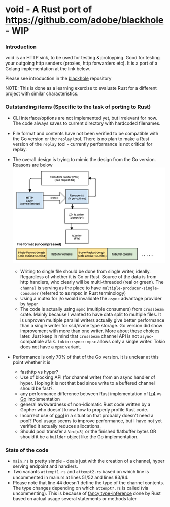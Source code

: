 # void - A Rust port of https://github.com/adobe/blackhole - WIP

### Introduction

void is an HTTP sink, to be used for testing & protoyping. Good for testing your outgoing http senders (proxies, http forwarders etc). It is a port of a Golang implementation at the link below.

Please see introduction in the [blackhole](https://github.com/adobe/blackhole#introduction) repository

NOTE: This is done as a learning exercise to evaluate Rust for a different project with similar characteristics.

### Outstanding items (Specific to the task of porting to Rust)

 * CLI interface/options are not implemented yet, but irrelevant for now. The code always saves to current directory with hardcoded filenames.

 * File format and contents have not been verified to be compatible with the Go version or the `replay` tool. There is no plan to make a Rust version of the `replay` tool - currently performance is not critical for replay.

 * The overall design is trying to mimic the design from the Go version. Reasons are below
 ![Design](https://raw.githubusercontent.com/adobe/blackhole/master/design.png)

    * Writing to single file should be done from single writer, ideally. Regardless of whether it is Go or Rust. Source of the data is from http handlers, who clearly will be multi-threaded (real or green). The `channel` is serving as the place to have `multiple-producer-single-consumer` (referred to as mpsc in Rust terminology)
    * Using a mutex for i/o would invalidate the `async` advantage provider by `hyper`
    * The code is actually using `mpmc` (multiple consumers) from `crossbeam` crate. Mainly because I wanted to have data split to multiple files. It is unproven multiple parallel writers actually give better performance than a single writer for ssd/nvme type storage. Go version did show improvement with more than one writer. More about these choices later. Just keep in mind that `crossbeam` channel API is not `async`-compatible afaik. `tokio::sync::mpsc` allows only a single writer. Tokio does not have a `mpmc` variant.

 * Performance is only 70% of that of the Go version. It is unclear at this point whether it is
    * fasthttp vs hyper?
    * Use of blocking API (for channel write) from an async handler of hyper. Hoping it is not that bad since write to a buffered channel should be fast?.
    * any performance difference between Rust implementation of [lz4](https://crates.io/crates/lz4)  vs [Go](https://github.com/pierrec/lz4) implementation 
    * general awkwardness of non-idiomatic Rust code written by a Gopher who doesn't know how to properly profile Rust code.
    * Incorrect use of [pool](https://crates.io/crates/object-pool) in a situation that probably doesn't need a pool? Pool usage seems to improve performance, but I have not yet verified it actually reduces allocations.
    * Should pool transfer a `Vec[u8]` or the finished flatbuffer bytes OR should it be a `builder` object like the Go implementation.


### State of the code

* `main.rs` is pretty simple - deals just with the creation of a channel, hyper serving endpoint and handlers.
* Two variants `attempt1.rs` and `attempt2.rs` based on which line is uncommented in main.rs at lines 51/52 and lines 83/84.
* Please note that line 44 doesn't define the type of the channel contents. The type changes depending on which `attempt?.rs` is called (via uncommenting). This is because of [fancy type-inference](https://news.ycombinator.com/item?id=15301620) done by Rust based on actual usage several statements or methods later

